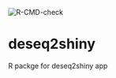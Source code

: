 ![R-CMD-check](https://github.com/bixBeta/deseq2shiny/workflows/R-CMD-check/badge.svg)


# deseq2shiny
R packge for deseq2shiny app
